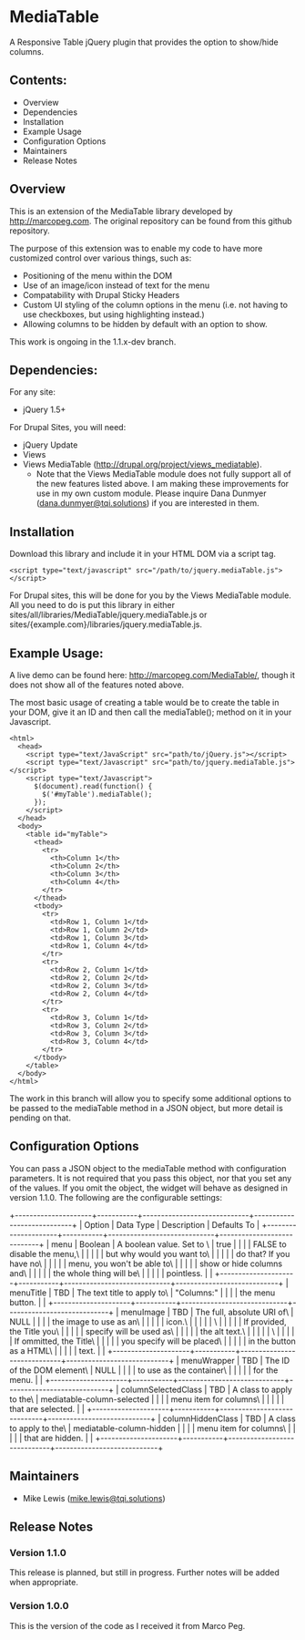 # MediaTable
A Responsive Table jQuery plugin that provides the option to show/hide columns.

## Contents:

 * Overview
 * Dependencies
 * Installation
 * Example Usage
 * Configuration Options
 * Maintainers
 * Release Notes

## Overview
This is an extension of the MediaTable library developed by http://marcopeg.com. The original repository can be found from this github repository.

The purpose of this extension was to enable my code to have more customized control over various things, such as:

 * Positioning of the menu within the DOM
 * Use of an image/icon instead of text for the menu
 * Compatability with Drupal Sticky Headers
 * Custom UI styling of the column options in the menu (i.e. not having to use checkboxes, but using highlighting instead.)
 * Allowing columns to be hidden by default with an option to show.

This work is ongoing in the 1.1.x-dev branch.

## Dependencies:
For any site:
 * jQuery 1.5+

For Drupal Sites, you will need:
 * jQuery Update
 * Views
 * Views MediaTable (http://drupal.org/project/views_mediatable).
   - Note that the Views MediaTable module does not fully support all of the new features listed above. I am making these improvements for use in my own custom module. Please inquire Dana Dunmyer (dana.dunmyer@tqi.solutions) if you are interested in them.

## Installation
Download this library and include it in your HTML DOM via a script tag.

```
<script type="text/javascript" src="/path/to/jquery.mediaTable.js"></script>
```

For Drupal sites, this will be done for you by the Views MediaTable module. All you need to do is put this library in either sites/all/libraries/MediaTable/jquery.mediaTable.js or sites/{example.com}/libraries/jquery.mediaTable.js.

## Example Usage:
A live demo can be found here: http://marcopeg.com/MediaTable/, though it does not show all of the features noted above.

The most basic usage of creating a table would be to create the table in your DOM, give it an ID and then call the mediaTable(); method on it in your Javascript.

```
<html>
  <head>
    <script type="text/JavaScript" src="path/to/jQuery.js"></script>
    <script type="text/Javascript" src="path/to/jquery.mediaTable.js"></script>
    <script type="text/Javascript">
      $(document).read(function() {
        $('#myTable').mediaTable();
      });
    </script>
  </head>
  <body>
    <table id="myTable">
      <thead>
        <tr>
          <th>Column 1</th>
          <th>Column 2</th>
          <th>Column 3</th>
          <th>Column 4</th>
        </tr>
      </thead>
      <tbody>
        <tr>
          <td>Row 1, Column 1</td>
          <td>Row 1, Column 2</td>
          <td>Row 1, Column 3</td>
          <td>Row 1, Column 4</td>
        </tr>
        <tr>
          <td>Row 2, Column 1</td>
          <td>Row 2, Column 2</td>
          <td>Row 2, Column 3</td>
          <td>Row 2, Column 4</td>
        </tr>
        <tr>
          <td>Row 3, Column 1</td>
          <td>Row 3, Column 2</td>
          <td>Row 3, Column 3</td>
          <td>Row 3, Column 4</td>
        </tr>
      </tbody>
    </table>
  </body>
</html>
```

The work in this branch will allow you to specify some additional options to be passed to the mediaTable method in a JSON object, but more detail is pending on that.

## Configuration Options
You can pass a JSON object to the mediaTable method with configuration parameters. It is not required that you pass this object, nor that you set any of the values. If you omit the object, the widget will behave as designed in version 1.1.0. The following are the configurable settings:

+---------------------+-----------+-----------------------------+----------------------------+
| Option              | Data Type | Description                 | Defaults To                |
+---------------------+-----------+-----------------------------+----------------------------+
| menu                | Boolean   | A boolean value. Set to \   | true                       |
|                     |           | FALSE to disable the menu,\ |                            |
|                     |           | but why would you want to\  |                            |
|                     |           | do that? If you have no\    |                            |
|                     |           | menu, you won't be able to\ |                            |
|                     |           | show or hide columns and\   |                            |
|                     |           | the whole thing will be\    |                            |
|                     |           | pointless.                  |                            |
+---------------------+-----------+-----------------------------+----------------------------+
| menuTitle           | TBD       | The text title to apply to\ | "Columns:"                 |
|                     |           | the menu button.            |                            |
+---------------------+-----------+-----------------------------+----------------------------+
| menuImage           | TBD       | The full, absolute URI of\  | NULL                       |
|                     |           | the image to use as an\     |                            |
|                     |           | icon.\                      |                            |
|                     |           | \                           |                            |
|                     |           | If provided, the Title you\ |                            |
|                     |           | specify will be used as\    |                            |
|                     |           | the alt text.\              |                            |
|                     |           | \                           |                            |
|                     |           | If ommitted, the Title\     |                            |
|                     |           | you specify will be placed\ |                            |
|                     |           | in the button as a HTML\    |                            |
|                     |           | text.                       |                            |
+---------------------+-----------+-----------------------------+----------------------------+
| menuWrapper         | TBD       | The ID of the DOM element\  | NULL                       |
|                     |           | to use as the container\    |                            |
|                     |           | for the menu.               |                            |
+---------------------+-----------+-----------------------------+----------------------------+
| columnSelectedClass | TBD       | A class to apply to the\    | mediatable-column-selected |
|                     |           | menu item for columns\      |                            |
|                     |           | that are selected.          |                            |
+---------------------+-----------+-----------------------------+----------------------------+
| columnHiddenClass   | TBD       | A class to apply to the\    | mediatable-column-hidden   |
|                     |           | menu item for columns\      |                            |
|                     |           | that are hidden.            |                            |
+---------------------+-----------+-----------------------------+----------------------------+


## Maintainers
 * Mike Lewis (mike.lewis@tqi.solutions)

## Release Notes
### Version 1.1.0
This release is planned, but still in progress. Further notes will be added when appropriate.

### Version 1.0.0
This is the version of the code as I received it from Marco Peg.
